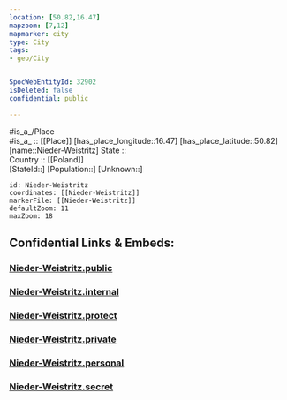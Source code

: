 ```yaml
---
location: [50.82,16.47] 
mapzoom: [7,12] 
mapmarker: city 
type: City
tags:
- geo/City


SpocWebEntityId: 32902
isDeleted: false
confidential: public

---
```

#is_a_/Place  
#is_a_ :: [[Place]] 
[has_place_longitude::16.47] 
[has_place_latitude::50.82] 
[name::Nieder-Weistritz] 
State ::  
Country :: [[Poland]]  
[StateId::] 
[Population::] 
[Unknown::] 


```leaflet
id: Nieder-Weistritz
coordinates: [[Nieder-Weistritz]] 
markerFile: [[Nieder-Weistritz]] 
defaultZoom: 11 
maxZoom: 18
```


## Confidential Links & Embeds: 

### [Nieder-Weistritz.public](/_public/\Earth\Continent\Europe\Europe~East\Poland\Provinces~Poland\Lower_Silesian\CityNieder-Weistritz.public.md) 

### [Nieder-Weistritz.internal](/_internal/\Earth\Continent\Europe\Europe~East\Poland\Provinces~Poland\Lower_Silesian\CityNieder-Weistritz.internal.md) 

### [Nieder-Weistritz.protect](/_protect/\Earth\Continent\Europe\Europe~East\Poland\Provinces~Poland\Lower_Silesian\CityNieder-Weistritz.protect.md) 

### [Nieder-Weistritz.private](/_private/\Earth\Continent\Europe\Europe~East\Poland\Provinces~Poland\Lower_Silesian\CityNieder-Weistritz.private.md) 

### [Nieder-Weistritz.personal](/_personal/\Earth\Continent\Europe\Europe~East\Poland\Provinces~Poland\Lower_Silesian\CityNieder-Weistritz.personal.md) 

### [Nieder-Weistritz.secret](/_secret/\Earth\Continent\Europe\Europe~East\Poland\Provinces~Poland\Lower_Silesian\CityNieder-Weistritz.secret.md)


